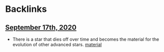 
# Backlinks
## [September 17th, 2020](<September 17th, 2020.md>)
-  There is a star that dies off over time and becomes the material for the evolution of other advanced stars. [material](<material.md>)

